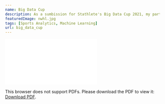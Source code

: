 ```yaml
---
name: Big Data Cup
description: As a sumbission for Stathlete's Big Data Cup 2021, my partner and I looked at a large set of play-by-play data from the NWHL and 2018 Women's Olympic tournament to determine the most effecitve and most efficient types of passes to generate quality scoring chances.
featuredImage: nwhl.jpg
tags: [Sports Analytics, Machine Learning]
url: big_data_cup
---
```


<object data="../../../static/Writeup.pdf" type="application/pdf" width="700px" height="700px">
    <embed src="../../../static/Writeup.pdf">
        <p>This browser does not support PDFs. Please download the PDF to view it: <a href="../../../static/Writeup.pdf">Download PDF</a>.</p>
    </embed>
</object>